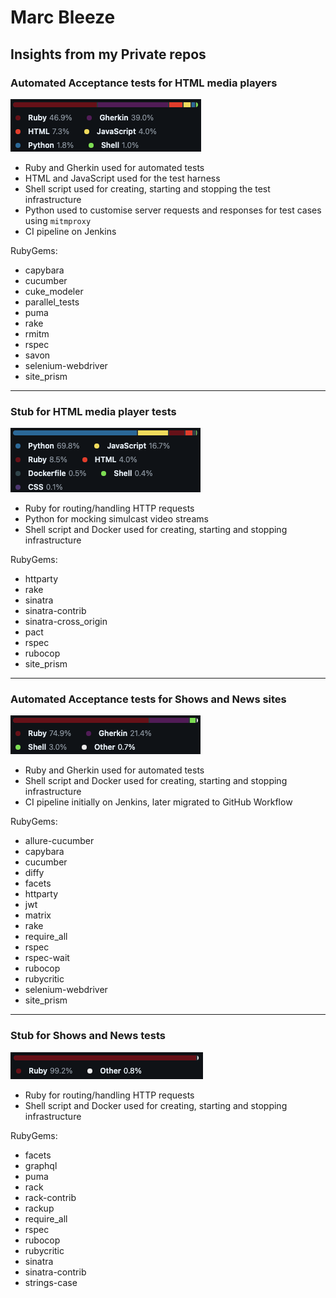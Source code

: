 # Marc Bleeze

## Insights from my Private repos

### Automated Acceptance tests for HTML media players

![Video Player ATs languages](<Video Player ATs.png>)

- Ruby and Gherkin used for automated tests
- HTML and JavaScript used for the test harness
- Shell script used for creating, starting and stopping the test infrastructure
- Python used to customise server requests and responses for test cases using `mitmproxy`
- CI pipeline on Jenkins

 RubyGems:

- capybara
- cucumber
- cuke_modeler
- parallel_tests
- puma
- rake
- rmitm
- rspec
- savon
- selenium-webdriver
- site_prism

----

### Stub for HTML media player tests

![Media stub languages](<Media stub.png>)

- Ruby for routing/handling HTTP requests
- Python for mocking simulcast video streams
- Shell script and Docker used for creating, starting and stopping infrastructure

RubyGems:

- httparty
- rake
- sinatra
- sinatra-contrib
- sinatra-cross_origin
- pact
- rspec
- rubocop
- site_prism

----

### Automated Acceptance tests for Shows and News sites

![Shows and News ATs languages](<Shows and News ATs.png>)

- Ruby and Gherkin used for automated tests
- Shell script and Docker used for creating, starting and stopping infrastructure
- CI pipeline initially on Jenkins, later migrated to GitHub Workflow

RubyGems:

- allure-cucumber
- capybara
- cucumber
- diffy
- facets
- httparty
- jwt
- matrix
- rake
- require_all
- rspec
- rspec-wait
- rubocop
- rubycritic
- selenium-webdriver
- site_prism

----

### Stub for Shows and News tests

![Shows and News Stub languages](<Shows and News Stub.png>)

- Ruby for routing/handling HTTP requests
- Shell script and Docker used for creating, starting and stopping infrastructure

RubyGems:

- facets
- graphql
- puma
- rack
- rack-contrib
- rackup
- require_all
- rspec
- rubocop
- rubycritic
- sinatra
- sinatra-contrib
- strings-case
